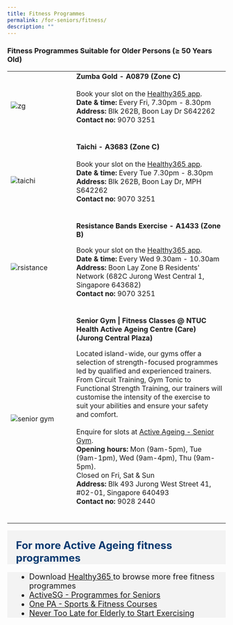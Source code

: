 ```yaml
---
title: Fitness Programmes
permalink: /for-seniors/fitness/
description: ""
---
```

### Fitness Programmes Suitable for Older Persons (≥ 50 Years Old) 

<table style="width:100%">
  <tbody><tr>
		
</tr><tr>
    <td style="width:30%">
      <img src="https://assets.avenueone.sg/wp-content/uploads/2019/01/best-zumba-class-singapore-zinga-fitness.jpg" alt="zg">
    </td>	
    <td style="width:70%">
			<b>	Zumba Gold - A0879 (Zone C)</b>
   <br><br>
Book your slot on the <a href="https://www.healthhub.sg/programmes/197/healthyliving" target="_blank">Healthy365 app</a>. <br>
			<b> Date &amp; time:</b> Every Fri, 7.30pm - 8.30pm <br>
			<b> Address:</b> Blk 262B, Boon Lay Dr  S642262 <br>
			<b> Contact no: </b> 9070 3251 <br>
	<br><p></p></td>
</tr>

<tr>
    <td style="width:30%">
      <img src="https://static.thehoneycombers.com/wp-content/uploads/sites/2/2017/12/957694-Taiji-and-Qigong-classes-at-Singapore-Chinese-Cultural-Centre-Photo-Credit-to-Singapore-Chinese-Cultural-Centre-768x512.jpg" alt="taichi">
    </td>	
    <td style="width:70%">
      			<b>	Taichi - A3683 (Zone C)</b>
   <br><br>
Book your slot on the <a href="https://www.healthhub.sg/programmes/197/healthyliving" target="_blank">Healthy365 app</a>. <br>
			<b> Date &amp; time:</b> Every Tue 7.30pm - 8.30pm<br>
			<b> Address:</b> Blk 262B, Boon Lay Dr, MPH S642262<br>
			<b> Contact no: </b> 9070 3251 <br>
    <br><p></p></td>
  </tr>
	
<tr>
    <td style="width:30%">
      <img src="https://wisefitnessacademy.com/wp-content/uploads/2021/05/resistance-bands-for-elderly-.jpg" alt="rsistance">
    </td>	
    <td style="width:70%">
      			<b>Resistance Bands Exercise - A1433 (Zone B)</b><p>
		Book your slot on the <a href="https://www.healthhub.sg/programmes/197/healthyliving" target="_blank">Healthy365 app</a>. <br>
			<b> Date &amp; time:</b> Every Wed 9.30am - 10.30am <br>
			<b> Address:</b> Boon Lay Zone B Residents' Network (682C Jurong West Central 1, Singapore 643682)<br>
			<b> Contact no: </b> 9070 3251<br>
			 <br></p><p></p></td>
  </tr>
		<tr>
    <td style="width:30%">
      <img src="https://assets-prod.ntuchealth.sg/nh/_1200x630_crop_center-center_82_none/IMG_1681-3.jpg?mtime=1661392967" alt="senior gym">
    </td>	
    <td style="width:70%">
      			<b>Senior Gym | Fitness Classes @ NTUC Health Active Ageing Centre (Care) (Jurong Central Plaza)</b><p>
		Located island-wide, our gyms offer a selection of strength-focused programmes led by qualified and experienced trainers. From Circuit Training, Gym Tonic to Functional Strength Training, our trainers will customise the intensity of the exercise to suit your abilities and ensure your safety and comfort.<br><br>Enquire for slots at <a href="https://ntuchealth.sg/active-ageing/services/senior-gym" target="_blank">Active Ageing - Senior Gym</a>. <br>
			<b> Opening hours:</b> Mon (9am-5pm), Tue (9am-1pm), Wed (9am-4pm), Thu (9am-5pm). <br>Closed on Fri, Sat &amp; Sun<br>
			<b> Address:</b> Blk 493 Jurong West Street 41, #02-01, Singapore 640493<br>
			<b> Contact no: </b> 9028 2440<br>
    <br></p></td>
  </tr></tbody></table><p></p><p></p>
	
	


<div style="font-size:24px; font-weight: 700; color: #063970; background-color: #f3f3f3; padding: 20px 0px 0px 20px;" class="row"> For more Active Ageing fitness programmes</div>
<div style="font-size:18px ;background-color: #f3f3f3; padding: 0px 25px 0px 20px;" class="row">
	<ul>
		<li>Download <a href="https://www.healthhub.sg/programmes/197/healthyliving" target="_blank">Healthy365 </a>   to browse more free fitness programmes
		</li><li><a href="https://www.activesgcircle.gov.sg/activehealth/seniors/programmes">ActiveSG - Programmes for Seniors</a></li>
		<li><a href="https://www.onepa.gov.sg/courses/sports-fitness">One PA - Sports &amp; Fitness Courses</a></li>
		<li><a href="https://www.healthhub.sg/live-healthy/883/never-too-late-to-start">Never Too Late for Elderly to Start Exercising</a></li>
	</ul>
</div>